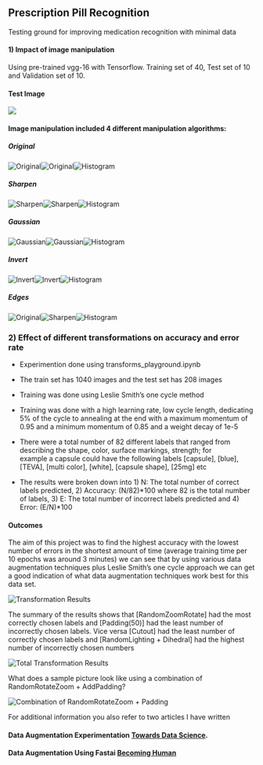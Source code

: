 ## Prescription Pill Recognition
Testing ground for improving medication recognition with minimal data

#### 1) Impact of image manipulation
Using pre-trained vgg-16 with Tensorflow. Training set of 40, Test set of 10 and Validation set of 10.

#### Test Image
![](images/test.png) 

#### Image manipulation included 4 different manipulation algorithms:
##### Original

![](images/capsule_1_resize.jpg "Original")![](images/color_resize.jpg "Original")![](images/hist_org_resize.jpg "Histogram")

##### Sharpen

![](images/capsule_1_s.jpg "Sharpen")![](images/sharpen.png "Sharpen")![](images/hist_sharpen.jpg "Histogram")

##### Gaussian

![](images/capsule_1_g.jpg "Gaussian")![](images/gausian.png "Gaussian")![](images/hist_guasian.jpg "Histogram")

##### Invert

![](images/capsule_1i.jpg "Invert")![](images/invert.png "Invert")![](images/hist_invert.jpg "Histogram")

##### Edges

![](images/capsule_1_e.jpg "Original")![](images/edges.png "Sharpen")![](images/hist_edge.jpg "Histogram")

### 2) Effect of different transformations on accuracy and error rate

 - Experimention done using transforms_playground.ipynb
 
 - The train set has 1040 images and the test set has 208 images
 - Training was done using Leslie Smith’s one cycle method
 - Training was done with a high learning rate, low cycle length, dedicating 5% of the cycle to annealing at the end with a maximum 
   momentum of 0.95 and a minimum momentum of 0.85 and a weight decay of 1e-5
 - There were a total number of 82 different labels that ranged from describing the shape, color, surface markings, strength; for  
   example a capsule could have the following labels [capsule], [blue], [TEVA], [multi color], [white], [capsule shape], [25mg] etc
 - The results were broken down into 1) N: The total number of correct labels predicted, 2) Accuracy: (N/82)*100 where 82 is the total
   number of labels, 3) E: The total number of incorrect labels predicted and 4) Error: (E/N)*100
   
#### Outcomes

The aim of this project was to find the highest accuracy with the lowest number of errors in the shortest amount of time (average training time per 10 epochs was around 3 minutes) we can see that by using various data augmentation techniques plus Leslie Smith’s one cycle approach we can get a good indication of what data augmentation techniques work best for this data set.

![](images/transform_result.png "Transformation Results")

The summary of the results shows that [RandomZoomRotate] had the most correctly chosen labels and [Padding(50)] had the least number of incorrectly chosen labels. Vice versa [Cutout] had the least number of correctly chosen labels and [RandomLighting + Dihedral] had the highest number of incorrectly chosen numbers

![](images/transforms_total.png "Total Transformation Results")

What does a sample picture look like using a combination of RandomRotateZoom + AddPadding?

![](images/combination.png "Combination of RandomRotateZoom + Padding")

 For additional information you also refer to two articles I have written
 
 #### Data Augmentation Experimentation [Towards Data Science](https://towardsdatascience.com/data-augmentation-experimentation-3e274504f04b).
 
 #### Data Augmentation Using Fastai [Becoming Human](https://becominghuman.ai/data-augmentation-using-fastai-aefa88ca03f1)

